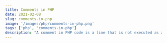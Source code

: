 ```yaml
---
title: Comments in PHP
date: 2021-02-08
slug: comments-in-php
image: '/images/php/comments-in-php.png'
tags: ['php', 'comments-in-php']
description: "A comment in PHP code is a line that is not executed as a part of the program. Its only purpose is to be read by someone who is looking at the code."
---
```

